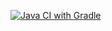 [![Java CI with Gradle](https://github.com/Renat2287/dzPatternsOne/actions/workflows/gradle.yml/badge.svg)](https://github.com/Renat2287/dzPatternsOne/actions/workflows/gradle.yml)